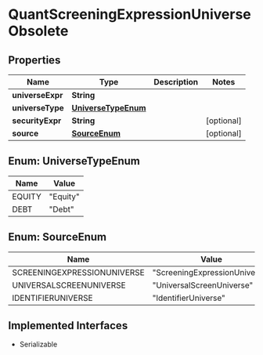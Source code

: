 

# QuantScreeningExpressionUniverseObsolete


## Properties

Name | Type | Description | Notes
------------ | ------------- | ------------- | -------------
**universeExpr** | **String** |  | 
**universeType** | [**UniverseTypeEnum**](#UniverseTypeEnum) |  | 
**securityExpr** | **String** |  |  [optional]
**source** | [**SourceEnum**](#SourceEnum) |  |  [optional]



## Enum: UniverseTypeEnum

Name | Value
---- | -----
EQUITY | &quot;Equity&quot;
DEBT | &quot;Debt&quot;



## Enum: SourceEnum

Name | Value
---- | -----
SCREENINGEXPRESSIONUNIVERSE | &quot;ScreeningExpressionUniverse&quot;
UNIVERSALSCREENUNIVERSE | &quot;UniversalScreenUniverse&quot;
IDENTIFIERUNIVERSE | &quot;IdentifierUniverse&quot;


## Implemented Interfaces

* Serializable


